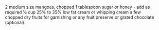2 medium size mangoes, chopped
1 tablespoon sugar or honey - add as required
½ cup 25% to 35% low fat cream or whipping cream
a few chopped dry fruits for garnishing or any fruit preserve or grated chocolate (optional)